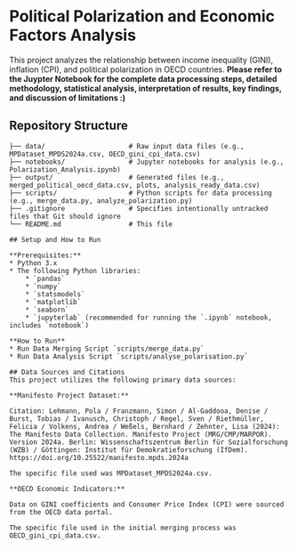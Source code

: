 # Political Polarization and Economic Factors Analysis

This project analyzes the relationship between income inequality (GINI), inflation (CPI), and political polarization in OECD countries. **Please refer to the Juypter Notebook for the complete data processing steps, detailed methodology, statistical analysis, interpretation of results, key findings, and discussion of limitations :)**

## Repository Structure
```text
├── data/                     # Raw input data files (e.g., MPDataset_MPDS2024a.csv, OECD_gini_cpi_data.csv)
├── notebooks/                # Jupyter notebooks for analysis (e.g., Polarization_Analysis.ipynb)
├── output/                   # Generated files (e.g., merged_political_oecd_data.csv, plots, analysis_ready_data.csv)
├── scripts/                  # Python scripts for data processing (e.g., merge_data.py, analyze_polarization.py)
├── .gitignore                # Specifies intentionally untracked files that Git should ignore
└── README.md                 # This file

## Setup and How to Run

**Prerequisites:**
* Python 3.x
* The following Python libraries:
    * `pandas`
    * `numpy`
    * `statsmodels`
    * `matplotlib`
    * `seaborn`
    * `jupyterlab` (recommended for running the `.ipynb` notebook, includes `notebook`)

**How to Run**
* Run Data Merging Script `scripts/merge_data.py`
* Run Data Analysis Script `scripts/analyse_polarisation.py`

## Data Sources and Citations
This project utilizes the following primary data sources:

**Manifesto Project Dataset:**

Citation: Lehmann, Pola / Franzmann, Simon / Al-Gaddooa, Denise / Burst, Tobias / Ivanusch, Christoph / Regel, Sven / Riethmüller, Felicia / Volkens, Andrea / Weßels, Bernhard / Zehnter, Lisa (2024): The Manifesto Data Collection. Manifesto Project (MRG/CMP/MARPOR). Version 2024a. Berlin: Wissenschaftszentrum Berlin für Sozialforschung (WZB) / Göttingen: Institut für Demokratieforschung (IfDem). https://doi.org/10.25522/manifesto.mpds.2024a

The specific file used was MPDataset_MPDS2024a.csv.

**OECD Economic Indicators:**

Data on GINI coefficients and Consumer Price Index (CPI) were sourced from the OECD data portal.

The specific file used in the initial merging process was OECD_gini_cpi_data.csv.
